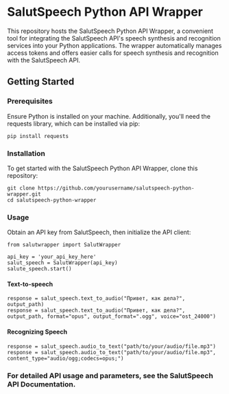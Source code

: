 
# SalutSpeech Python API Wrapper

This repository hosts the SalutSpeech Python API Wrapper, a convenient tool for integrating the SalutSpeech API's speech synthesis and recognition services into your Python applications.
The wrapper automatically manages access tokens and offers easier calls for speech synthesis and recognition with the SalutSpeech API.

## Getting Started
### Prerequisites

Ensure Python is installed on your machine. Additionally, you'll need the requests library, which can be installed via pip:
    
    pip install requests

### Installation

To get started with the SalutSpeech Python API Wrapper, clone this repository:


    git clone https://github.com/yourusername/salutspeech-python-wrapper.git
    cd salutspeech-python-wrapper

### Usage

Obtain an API key from SalutSpeech, then initialize the API client:
    
    from salutwrapper import SalutWrapper
    
    api_key = 'your_api_key_here'
    salut_speech = SalutWrapper(api_key)
    salute_speech.start()

#### Text-to-speech

    response = salut_speech.text_to_audio("Привет, как дела?", output_path)
    response = salut_speech.text_to_audio("Привет, как дела?", output_path, format="opus", output_format=".ogg", voice="ost_24000")
    

#### Recognizing Speech

    response = salut_speech.audio_to_text("path/to/your/audio/file.mp3")
    response = salut_speech.audio_to_text("path/to/your/audio/file.mp3", content_type="audio/ogg;codecs=opus;")


### For detailed API usage and parameters, see the SalutSpeech API Documentation.
